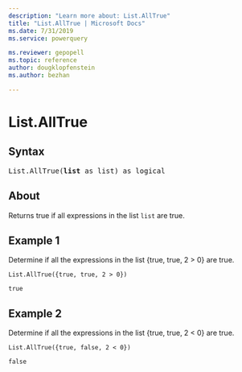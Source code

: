 ```yaml
---
description: "Learn more about: List.AllTrue"
title: "List.AllTrue | Microsoft Docs"
ms.date: 7/31/2019
ms.service: powerquery

ms.reviewer: gepopell
ms.topic: reference
author: dougklopfenstein
ms.author: bezhan

---
```

# List.AllTrue

## Syntax

<pre>
List.AllTrue(<b>list</b> as list) as logical
</pre>
  
## About  
Returns true if all expressions in the list `list` are true.

## Example 1
Determine if all the expressions in the list {true, true, 2 > 0} are true.

```powerquery-m
List.AllTrue({true, true, 2 > 0})
```

`true`

## Example 2
Determine if all the expressions in the list {true, true, 2 < 0} are true.

```powerquery-m
List.AllTrue({true, false, 2 < 0})
```

`false`
